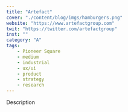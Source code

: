```yaml
---
title: "Artefact"
cover: "./content/blog/imgs/hamburgers.png"
website: "https://www.artefactgroup.com"
twit: "https://twitter.com/artefactgroup"
inst: ""
category: "A"
tags:
    - Pioneer Square
    - medium
    - industrial
    - ux/ui
    - product
    - strategy
    - research
---
```


Description
